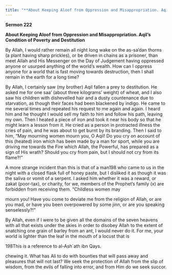 ```yaml
---
title: "**About Keeping Aloof from Oppression and Misappropriation. Aqil’s Condition of Poverty and Destitution**" 
---
```

**Sermon 222**

**About Keeping Aloof from Oppression and Misappropriation\. Aqil’s Condition of Poverty and Destitution**

By Allah, I would rather remain all night long wake on the as\-sa’dan thorns \(a plant having sharp prickles\), or be driven in chains as a prisoner, than meet Allah and His Messenger on the Day of Judgement having oppressed anyone or usurped anything of the world’s wealth\. How can I oppress anyone for a world that is fast moving towards destruction, then I shall remain in the earth for a long time?

By Allah, I certainly saw \(my brother\) Aqil fallen a prey to destitution\. He asked me for one saa’ \(about three kilograms’ weight\) of wheat, and I also saw his children with dishevelled hair and a dusty countenance due to starvation, as though their faces had been blackened by indigo\. He came to me several times and repeated his request to me again and again\. I heard him and he thought I would sell my faith to him and follow his path, leaving my own\. Then I heated a piece of iron and took it near his body so that he might learn a lesson from it\. He cried as a person in protracted illness the cries of pain, and he was about to get burnt by its branding\. Then I said to him, “May mourning women mourn you, O Aqil\! Do you cry on account of this \(heated\) iron which has been made by a man for sport, while you are driving me towards the Fire which Allah, the Powerful, has prepared as a sign of His wrath? Should you cry from pain, but I should not cry from its flame?\!”

A more strange incident than this is that of a man198 who came to us in the night with a closed flask full of honey paste, but I disliked it as though it was the saliva or vomit of a serpent\. I asked him whether it was a reward, or zakat \(poor\-tax\), or charity, for we, members of the Prophet’s family \(x\) are forbidden from receiving them\. “Childless women may

mourn you\! Have you come to deviate me from the religion of Allah, or are you mad, or have you been overpowered by some jinn, or are you speaking senselessly?\!”

By Allah, even if I were to be given all the domains of the seven heavens with all that exists under the skies in order to disobey Allah to the extent of snatching one grain of barley from an ant, I would never do it\. For me, your world is lighter than the leaf in the mouth of a locust that is

198This is a reference to al\-Ash\`ath ibn Qays\.

<a id="page716"></a>chewing it\. What has Ali to do with bounties that will pass away and pleasures that will not last? We seek the protection of Allah from the slip of wisdom, from the evils of falling into error, and from Him do we seek succor\.

